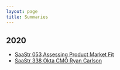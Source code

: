 ```yaml
---
layout: page
title: Summaries
---
```


## 2020

- [SaaStr 053 Assessing Product Market Fit](saastr-podcast/053/)
- [SaaStr 338 Okta CMO Ryan Carlson](saastr-podcast/338/)